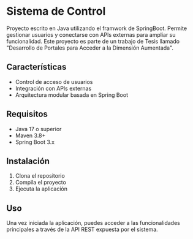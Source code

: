 # Sistema de Control

Proyecto escrito en Java utilizando el framwork de SpringBoot. Permite gestionar usuarios y conectarse con APIs externas para ampliar su funcionalidad. Este proyecto es parte de un trabajo de Tesis llamado "Desarrollo de Portales para Acceder a la Dimensión Aumentada".

## Características

- Control de acceso de usuarios
- Integración con APIs externas
- Arquitectura modular basada en Spring Boot

## Requisitos

- Java 17 o superior
- Maven 3.8+
- Spring Boot 3.x

## Instalación

1. Clona el repositorio
2. Compila el proyecto
3. Ejecuta la aplicación

## Uso

Una vez iniciada la aplicación, puedes acceder a las funcionalidades principales a través de la API REST expuesta por el sistema.



